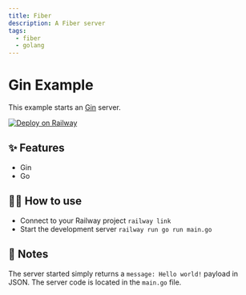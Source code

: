 ```yaml
---
title: Fiber
description: A Fiber server
tags:
  - fiber
  - golang
---
```


# Gin Example

This example starts an [Gin](https://gin-gonic.com/) server.

[![Deploy on Railway](https://railway.app/button.svg)](https://railway.app/new?template=https%3A%2F%2Fgithub.com%2Frailwayapp%2Fexamples%2Ftree%2Fmaster%2Fexamples%2Fgin)

## ✨ Features

- Gin
- Go

## 💁‍♀️ How to use

- Connect to your Railway project `railway link`
- Start the development server `railway run go run main.go`

## 📝 Notes

The server started simply returns a `message: Hello world!` payload in JSON. The server code is located in the `main.go` file.
